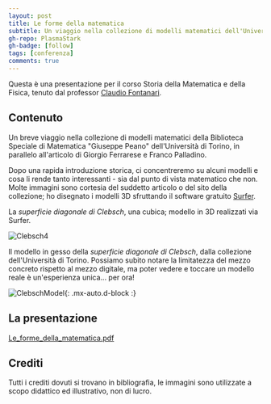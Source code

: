 ```yaml
---
layout: post
title: Le forme della matematica
subtitle: Un viaggio nella collezione di modelli matematici dell'Università di Torino
gh-repo: PlasmaStark
gh-badge: [follow]
tags: [conferenza]
comments: true
---
```


Questa è una presentazione per il corso Storia della Matematica e della Fisica, tenuto dal professor [Claudio Fontanari](https://claudio.fontanari.maths.unitn.it/).

 ## Contenuto
 Un breve viaggio nella collezione di modelli matematici della Biblioteca Speciale di Matematica "Giuseppe Peano" dell'Università di Torino, 
 in parallelo all'articolo di Giorgio Ferrarese e Franco Palladino. 
 
 Dopo una rapida introduzione storica, ci concentreremo su alcuni modelli e cosa li rende tanto interessanti - 
 sia dal punto di vista matematico che non. Molte immagini sono cortesia del suddetto articolo o del sito della collezione; ho disegnato i modelli 3D sfruttando il 
 software gratuito [Surfer](https://imaginary.org/program/surfer). 
 

 La *superficie diagonale di Clebsch*, una cubica; modello in 3D realizzati via Surfer.

 ![Clebsch4](https://user-images.githubusercontent.com/64229723/115791735-42d5e480-a3c9-11eb-8ddb-5407ec2afc87.png)

 Il modello in gesso della *superficie diagonale di Clebsch*, dalla collezione dell'Università di Torino. Possiamo subito notare la limitatezza del mezzo 
 concreto rispetto al mezzo digitale, ma poter vedere e toccare un modello reale è un'esperienza unica... per ora!

 ![ClebschModel](https://user-images.githubusercontent.com/64229723/115791828-6d27a200-a3c9-11eb-9f85-4c09dfdb7c97.PNG){: .mx-auto.d-block :}

 
 ## La presentazione
 
 [Le_forme_della_matematica.pdf](https://github.com/PlasmaStark/plasmastark.github.io/files/6361564/Le_forme_della_matematica.pdf)

 
 ## Crediti

 Tutti i crediti dovuti si trovano in bibliografia, le immagini sono utilizzate a scopo didattico ed illustrativo, non di lucro.
